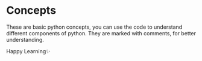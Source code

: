 # Concepts 
 These are basic python concepts, you can use the code to understand different components of python. They are marked with comments, for better understanding. 

 Happy Learning✨ 
